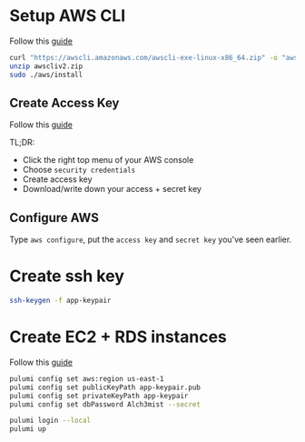 # Setup AWS CLI

Follow this [guide](https://www.pulumi.com/registry/packages/aws/installation-configuration/)

```bash
curl "https://awscli.amazonaws.com/awscli-exe-linux-x86_64.zip" -o "awscliv2.zip"
unzip awscliv2.zip
sudo ./aws/install
```

## Create Access Key

Follow this [guide](https://docs.aws.amazon.com/general/latest/gr/aws-sec-cred-types.html#access-keys-and-secret-access-keys)

TL;DR:

- Click the right top menu of your AWS console
- Choose `security credentials`
- Create access key
- Download/write down your access + secret key

## Configure AWS

Type `aws configure`, put the `access key` and `secret key` you've seen earlier.

# Create ssh key

```bash
ssh-keygen -f app-keypair
```

# Create EC2 + RDS instances

Follow this [guide](https://www.pulumi.com/blog/deploy-wordpress-aws-pulumi-ansible/)

```bash
pulumi config set aws:region us-east-1
pulumi config set publicKeyPath app-keypair.pub
pulumi config set privateKeyPath app-keypair
pulumi config set dbPassword Alch3mist --secret
```

```bash
pulumi login --local
pulumi up
```
